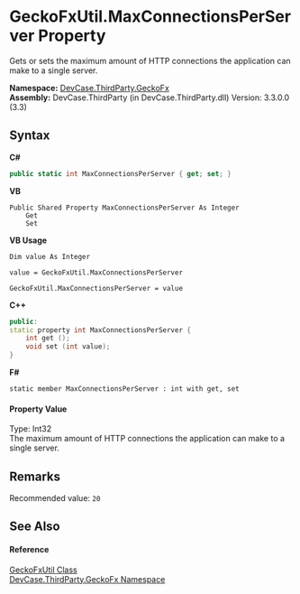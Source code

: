 # GeckoFxUtil.MaxConnectionsPerServer Property 
 

Gets or sets the maximum amount of HTTP connections the application can make to a single server.

**Namespace:**&nbsp;<a href="N_DevCase_ThirdParty_GeckoFx">DevCase.ThirdParty.GeckoFx</a><br />**Assembly:**&nbsp;DevCase.ThirdParty (in DevCase.ThirdParty.dll) Version: 3.3.0.0 (3.3)

## Syntax

**C#**<br />
``` C#
public static int MaxConnectionsPerServer { get; set; }
```

**VB**<br />
``` VB
Public Shared Property MaxConnectionsPerServer As Integer
	Get
	Set
```

**VB Usage**<br />
``` VB Usage
Dim value As Integer

value = GeckoFxUtil.MaxConnectionsPerServer

GeckoFxUtil.MaxConnectionsPerServer = value
```

**C++**<br />
``` C++
public:
static property int MaxConnectionsPerServer {
	int get ();
	void set (int value);
}
```

**F#**<br />
``` F#
static member MaxConnectionsPerServer : int with get, set

```


#### Property Value
Type: Int32<br />The maximum amount of HTTP connections the application can make to a single server.

## Remarks
Recommended value: `20`

## See Also


#### Reference
<a href="T_DevCase_ThirdParty_GeckoFx_GeckoFxUtil">GeckoFxUtil Class</a><br /><a href="N_DevCase_ThirdParty_GeckoFx">DevCase.ThirdParty.GeckoFx Namespace</a><br />